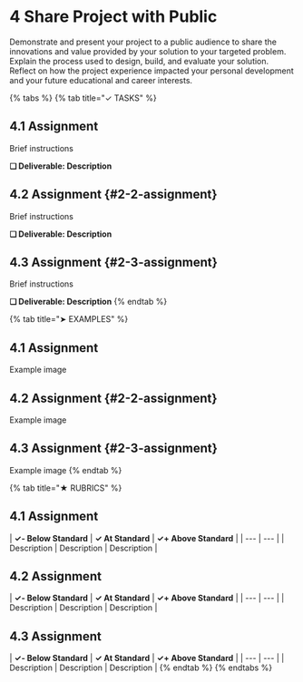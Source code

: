 # 4 Share Project with Public

Demonstrate and present your project to a public audience to share the innovations and value provided by your solution to your targeted problem. Explain the process used to design, build, and evaluate your solution. Reflect on how the project experience impacted your personal development and your future educational and career interests.

{% tabs %}
{% tab title="✓ TASKS" %}
## 4.1 Assignment

Brief instructions

**❏ Deliverable: Description**

## 4.2 Assignment {#2-2-assignment}

Brief instructions

**❏ Deliverable: Description**

## 4.3 Assignment {#2-3-assignment}

Brief instructions

**❏ Deliverable: Description**
{% endtab %}

{% tab title="➤ EXAMPLES" %}
## 4.1 Assignment

Example image

## 4.2 Assignment {#2-2-assignment}

Example image

## 4.3 Assignment {#2-3-assignment}

Example image
{% endtab %}

{% tab title="★ RUBRICS" %}
## 4.1 Assignment

| **✓- Below Standard** | **✓ At Standard** | **✓+ Above Standard** |
| --- | --- |
| Description | Description | Description |

## 4.2 Assignment

| **✓- Below Standard** | **✓ At Standard** | **✓+ Above Standard** |
| --- | --- |
| Description | Description | Description |

## 4.3 Assignment

| **✓- Below Standard** | **✓ At Standard** | **✓+ Above Standard** |
| --- | --- |
| Description | Description | Description |
{% endtab %}
{% endtabs %}


